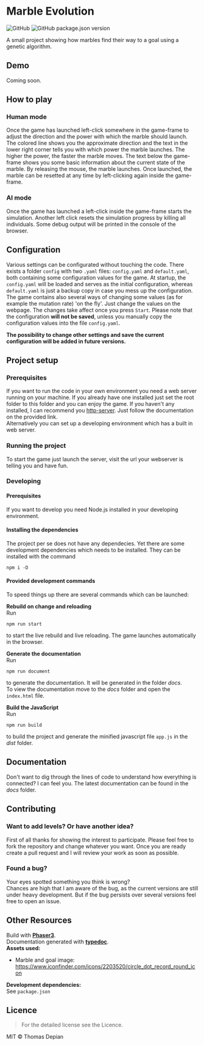 # Marble Evolution
![GitHub](https://img.shields.io/github/license/ThomasDepian/MarbleEvolution)
![GitHub package.json version](https://img.shields.io/github/package-json/v/ThomasDepian/MarbleEvolution)

A small project showing how marbles find their way to a goal using a genetic algorithm.

## Demo
Coming soon.

## How to play
### Human mode
Once the game has launched left-click somewhere in the game-frame to adjust the direction and the power with which the marble should launch. The colored line shows you the approximate direction and the text in the lower right corner tells you with which power the marble launches. The higher the power, the faster the marble moves.
The text below the game-frame shows you some basic information about the current state of the marble. By releasing the mouse, the marble launches. Once launched, the marble can be resetted at any time by left-clicking again inside the game-frame.
### AI mode
Once the game has launched a left-click inside the game-frame starts the simulation. Another left click resets the simulation progress by killing all individuals. Some debug output will be printed in the console of the browser.

## Configuration
Various settings can be configurated without touching the code. There exists a folder `config` with two `.yaml` files: `config.yaml` and `default.yaml`, both containing some configuration values for the game. At startup, the `config.yaml` will be loaded and serves as the initial configuration, whereas `default.yaml` is just a backup copy in case you mess up the configuration.  
The game contains also several ways of changing some values (as for example the mutation rate) 'on the fly'. Just change the values on the webpage. The changes take affect once you press `Start`. Please note that the configuration **will not be saved**, unless you manually copy the configuration values into the file `config.yaml`.

**The possibility to change other settings and save the current configuration will be added in future versions.**

## Project setup
### Prerequisites
If you want to run the code in your own environment you need a web server running on your machine.
If you already have one installed just set the root folder to this folder and you can enjoy the game. If you haven't any installed, I can recommend you [http-server](https://www.npmjs.com/package/http-server). Just follow the documentation on the provided link.   
Alternatively you can set up a developing environment which has a built in web server.
### Running the project
To start the game just launch the server, visit the url your webserver is telling you and have fun.
### Developing 
#### Prerequisites
If you want to develop you need Node.js installed in your developing environment.
#### Installing the dependencies
The project per se does not have any dependecies. Yet there are some development dependencies which needs to be installed. They can be installed with the command
```
npm i -D
```
#### Provided development commands
To speed things up there are several commands which can be launched:

**Rebuild on change and reloading**  
Run
```
npm run start
```
to start the live rebuild and live reloading. The game launches automatically in the browser.

**Generate the documentation**  
Run
```
npm run document
```
to generate the documentation. It will be generated in the folder _docs_.  
To view the documentation move to the _docs_ folder and open the `index.html` file.  

**Build the JavaScript**  
Run
```
npm run build
```
to build the project and generate the minified javascript file `app.js` in the _dist_ folder.

## Documentation
Don't want to dig through the lines of code to understand how everything is connected? I can feel you. The latest documentation can be found in the _docs_ folder.


## Contributing
### Want to add levels? Or have another idea?
First of all thanks for showing the interest to participate. Please feel free to fork the repository and change whatever you want. Once you are ready create a pull request and I will review your work as soon as possible.
### Found a bug?
Your eyes spotted something you think is wrong?   
Chances are high that I am aware of the bug, as the current versions are still under heavy development. But if the bug persists over several versions feel free to open an issue. 

## Other Resources
Build with [**Phaser3**](https://phaser.io/phaser3).  
Documentation generated with [**typedoc**](https://typedoc.org/).  
**Assets used:**
- Marble and goal image: https://www.iconfinder.com/icons/2203520/circle_dot_record_round_icon  

**Development dependencies:**  
See `package.json`


## Licence
> For the detailed license see the Licence.

MIT &copy; Thomas Depian


